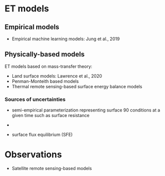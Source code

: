 # ET models

## Empirical models
- Empirical machine learning models: Jung et al., 2019

## Physically-based models

ET models based on mass-transfer theory:

- Land surface models:  Lawrence et al., 2020
- Penman-Monteith based models
- Thermal remote sensing-based surface energy balance models 

### Sources of uncertainties

- semi-empirical parameterization representing surface 90 conditions at a given time such as surface resistance
- 

- surface flux equilibrium (SFE)

# Observations

- Satellite remote sensing-based models
